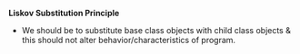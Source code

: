 **Liskov Substitution Principle**
- We should be to substitute base class objects with child class objects & this should not alter behavior/characteristics of program.
